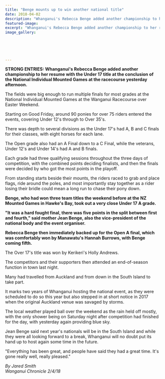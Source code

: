 ```yaml
---
title: "Benge mounts up to win another national title"
date: 2018-04-02
description: "Whanganui's Rebecca Benge added another championship to her resume at the National Individual Mounted Games..."
featured-image: 
excerpt: "Whanganui's Rebecca Benge added another championship to her resume with the Under 17 title at the conclusion of the National Individual Mounted Games."
image_gallery:
	
	
	
	
	
---
```


<p><strong>STRONG ENTRIES: Whanganui's Rebecca Benge added another championship to her resume with the Under 17 title at the conclusion of the National Individual Mounted Games at the racecourse yesterday afternoon.</strong></p>
<p><span>The fields were big enough to run multiple finals for most grades at the National Individual Mounted Games at the Wanganui Racecourse over Easter Weekend.</span></p>
<p class="element element-paragraph">Starting on Good Friday, around 90 ponies for over 75 riders entered the events, covering Under 12's through to Over 35's.</p>
<p class="element element-paragraph">There was depth to several divisions as the Under 17's had A, B and C finals for their classes, with eight horses for each lane.</p>
<p class="element element-paragraph">The Open grade also had an A Final down to a C Final, while the veterans, Under 12's and Under 14's had A and B finals.</p>
<p class="element element-paragraph">Each grade had three qualifying sessions throughout the three days of competition, with the combined points deciding finalists, and then the finals were decided by who got the most points in the playoff.</p>
<p class="element element-paragraph">From standing starts beside their mounts, the riders raced to grab and place flags, ride around the poles, and most importantly stay together as a rider losing their bridle could mean a long run to chase their pony down.</p>
<p class="element element-paragraph"><strong>Benge, who had won three team titles the weekend before at the NZ Mounted Games in Hawke's Bay, took out a very close Under 17 A grade.</strong></p>
<p class="element element-paragraph"><strong>"It was a hard fought final, there was five points in the split between first and fourth," said mother Jean Benge, also the vice-president of the national body and the event organiser.</strong></p>
<p class="element element-paragraph"><strong>Rebecca Benge then immediately backed up for the Open A final, which was comfortably won by Manawatu's Hannah Burrows, with Benge coming fifth.</strong></p>
<p class="element element-paragraph">The Over 17's title was won by Kerikeri's Holly Andrews.</p>
<p class="element element-paragraph">The competitors and their supporters then attended an end-of-season function in town last night.</p>
<p class="element element-paragraph">Many had travelled from Auckland and from down in the South Island to take part.</p>
<p class="element element-paragraph">It marks two years of Whanganui hosting the national event, as they were scheduled to do so this year but also stepped in at short notice in 2017 when the original Auckland venue was savaged by storms.</p>
<p class="element element-paragraph">The local weather played ball over the weekend as the rain held off mostly, with the only shower being on Saturday night after competition had finished for the day, with yesterday again providing blue sky.</p>
<p class="element element-paragraph">Jean Benge said next year's nationals will be in the South Island and while they were all looking forward to a break, Whanganui will no doubt put its hand up to host again some time in the future.</p>
<p class="element element-paragraph">"Everything has been great, and people have said they had a great time. It's gone really well, really pleased."</p>
<p class="element element-paragraph"><em>By Jared Smith </em><br /><em>Wanganui Chronicle 2/4/18</em></p>

